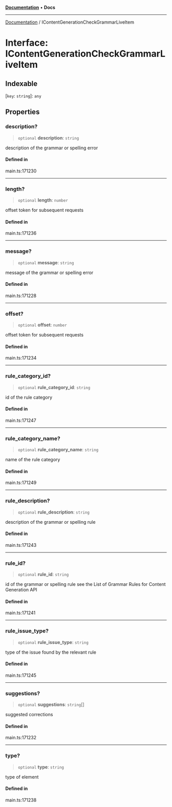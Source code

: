 [**Documentation**](../README.md) • **Docs**

***

[Documentation](../globals.md) / IContentGenerationCheckGrammarLiveItem

# Interface: IContentGenerationCheckGrammarLiveItem

## Indexable

 \[`key`: `string`\]: `any`

## Properties

### description?

> `optional` **description**: `string`

description of the grammar or spelling error

#### Defined in

main.ts:171230

***

### length?

> `optional` **length**: `number`

offset token for subsequent requests

#### Defined in

main.ts:171236

***

### message?

> `optional` **message**: `string`

message of the grammar or spelling error

#### Defined in

main.ts:171228

***

### offset?

> `optional` **offset**: `number`

offset token for subsequent requests

#### Defined in

main.ts:171234

***

### rule\_category\_id?

> `optional` **rule\_category\_id**: `string`

id of the rule category

#### Defined in

main.ts:171247

***

### rule\_category\_name?

> `optional` **rule\_category\_name**: `string`

name of the rule category

#### Defined in

main.ts:171249

***

### rule\_description?

> `optional` **rule\_description**: `string`

description of the grammar or spelling rule

#### Defined in

main.ts:171243

***

### rule\_id?

> `optional` **rule\_id**: `string`

id of the grammar or spelling rule
see the List of Grammar Rules for Content Generation API

#### Defined in

main.ts:171241

***

### rule\_issue\_type?

> `optional` **rule\_issue\_type**: `string`

type of the issue found by the relevant rule

#### Defined in

main.ts:171245

***

### suggestions?

> `optional` **suggestions**: `string`[]

suggested corrections

#### Defined in

main.ts:171232

***

### type?

> `optional` **type**: `string`

type of element

#### Defined in

main.ts:171238
